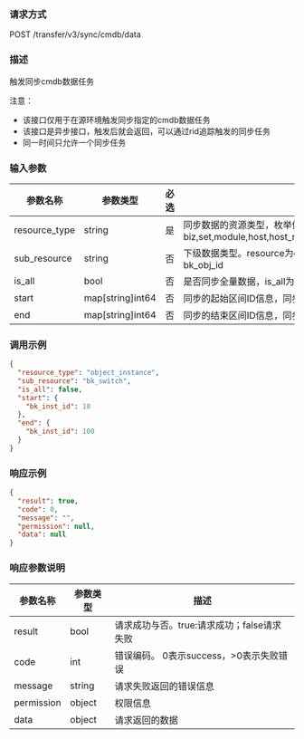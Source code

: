 ### 请求方式

POST /transfer/v3/sync/cmdb/data

### 描述

触发同步cmdb数据任务

注意：

- 该接口仅用于在源环境触发同步指定的cmdb数据任务
- 该接口是异步接口，触发后就会返回，可以通过rid追踪触发的同步任务
- 同一时间只允许一个同步任务

### 输入参数

| 参数名称          | 参数类型             | 必选 | 描述                                                                                                 |
|---------------|------------------|----|----------------------------------------------------------------------------------------------------|
| resource_type | string           | 是  | 同步数据的资源类型，枚举值：biz,set,module,host,host_relation,object_instance,inst_asst,service_instance,process |
| sub_resource  | string           | 否  | 下级数据类型。resource为object_instance和inst_asst时代表需要同步的模型的bk_obj_id                                      |
| is_all        | bool             | 否  | 是否同步全量数据，is_all为false时必须传start或end                                                                 |
| start         | map[string]int64 | 否  | 同步的起始区间ID信息，同步的数据不包含该ID代表的数据                                                                       |
| end           | map[string]int64 | 否  | 同步的结束区间ID信息，同步的数据包含该ID代表的数据                                                                        |

### 调用示例

```json
{
  "resource_type": "object_instance",
  "sub_resource": "bk_switch",
  "is_all": false,
  "start": {
    "bk_inst_id": 10
  },
  "end": {
    "bk_inst_id": 100
  }
}
```

### 响应示例

```json
{
  "result": true,
  "code": 0,
  "message": "",
  "permission": null,
  "data": null
}
```

### 响应参数说明

| 参数名称       | 参数类型   | 描述                         |
|------------|--------|----------------------------|
| result     | bool   | 请求成功与否。true:请求成功；false请求失败 |
| code       | int    | 错误编码。 0表示success，>0表示失败错误  |
| message    | string | 请求失败返回的错误信息                |
| permission | object | 权限信息                       |
| data       | object | 请求返回的数据                    |
